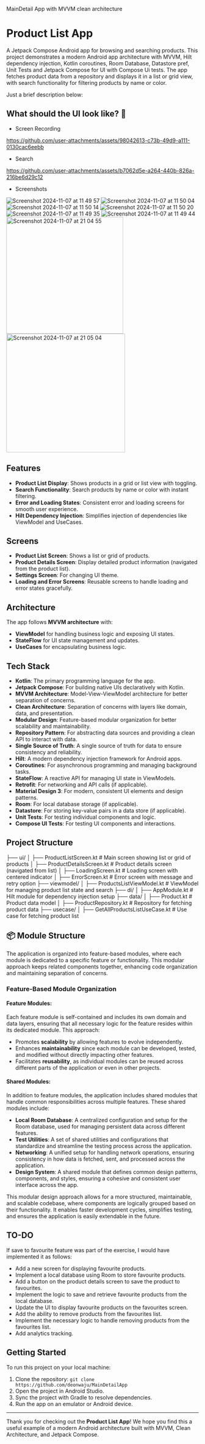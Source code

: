 MainDetail App with MVVM clean architecture

# Product List App

A Jetpack Compose Android app for browsing and searching products. This project demonstrates a modern Android app 
architecture with MVVM, Hilt dependency injection, Kotlin coroutines, Room Database, Datastore pref, Unit Tests and Jetpack Compose 
for UI with Compose Ui tests. The app fetches product data from a repository and displays it in a list or grid view, 
with search functionality for filtering products by name or color.

Just a brief description below:

## What should the UI look like? 🎨

- Screen Recording
  
https://github.com/user-attachments/assets/98042613-c73b-49d9-a111-0130cac6eebb

- Search

https://github.com/user-attachments/assets/b7062d5e-a264-440b-826a-216be6d29c12

- Screenshots
  
![Screenshot 2024-11-07 at 11 49 57](https://github.com/user-attachments/assets/267b33ab-3a6b-4213-92c2-4f47ec92dfd8) ![Screenshot 2024-11-07 at 11 50 04](https://github.com/user-attachments/assets/f9e8eadb-b31a-467a-83df-ec918551d028) ![Screenshot 2024-11-07 at 11 50 14](https://github.com/user-attachments/assets/8b11a8d6-09b1-4c52-a759-b4b56bbf9bd8) ![Screenshot 2024-11-07 at 11 50 20](https://github.com/user-attachments/assets/a0014e7d-334d-494a-bd28-174c8bec8282) ![Screenshot 2024-11-07 at 11 49 35](https://github.com/user-attachments/assets/e1df159f-e9af-4ae3-a43f-9f86da3361f0) ![Screenshot 2024-11-07 at 11 49 44](https://github.com/user-attachments/assets/675e7f67-898a-408b-bfa5-854010e538e8) <img width="306" alt="Screenshot 2024-11-07 at 21 04 55" src="https://github.com/user-attachments/assets/95543038-905f-4ff2-86a9-c8f6db1d4ce2"> <img width="311" alt="Screenshot 2024-11-07 at 21 05 04" src="https://github.com/user-attachments/assets/2536eb8d-17d8-42d1-adc5-700f679dc570">

## Features

- **Product List Display**: Shows products in a grid or list view with toggling.
- **Search Functionality**: Search products by name or color with instant filtering.
- **Error and Loading States**: Consistent error and loading screens for smooth user experience.
- **Hilt Dependency Injection**: Simplifies injection of dependencies like ViewModel and UseCases.

## Screens

- **Product List Screen**: Shows a list or grid of products.
- **Product Details Screen**: Display detailed product information (navigated from the product list).
- **Settings Screen**: For changing UI theme.
- **Loading and Error Screens**: Reusable screens to handle loading and error states gracefully.

## Architecture

The app follows **MVVM architecture** with:
- **ViewModel** for handling business logic and exposing UI states.
- **StateFlow** for UI state management and updates.
- **UseCases** for encapsulating business logic.

## Tech Stack

- **Kotlin**: The primary programming language for the app.
- **Jetpack Compose**: For building native UIs declaratively with Kotlin.
- **MVVM Architecture**: Model-View-ViewModel architecture for better separation of concerns.
- **Clean Architecture**: Separation of concerns with layers like domain, data, and presentation.
- **Modular Design**: Feature-based modular organization for better scalability and maintainability.
- **Repository Pattern**: For abstracting data sources and providing a clean API to interact with data.
- **Single Source of Truth**: A single source of truth for data to ensure consistency and reliability.
- **Hilt**: A modern dependency injection framework for Android apps.
- **Coroutines**: For asynchronous programming and managing background tasks.
- **StateFlow**: A reactive API for managing UI state in ViewModels.
- **Retrofit**: For networking and API calls (if applicable).
- **Material Design 3**: For modern, consistent UI elements and design patterns.
- **Room**: For local database storage (if applicable).
- **Datastore**: For storing key-value pairs in a data store (if applicable).
- **Unit Tests**: For testing individual components and logic.
- **Compose UI Tests**: For testing UI components and interactions.

## Project Structure

├── ui/ │ ├── ProductListScreen.kt # Main screen showing list or grid of products │ ├── ProductDetailsScreen.kt # Product details screen (navigated from list) │ ├── LoadingScreen.kt # Loading screen with centered indicator │ ├── ErrorScreen.kt # Error screen with message and retry option ├── viewmodel/ │ ├── ProductsListViewModel.kt # ViewModel for managing product list state and search ├── di/ │ ├── AppModule.kt # Hilt module for dependency injection setup ├── data/ │ ├── Product.kt # Product data model │ ├── ProductRepository.kt # Repository for fetching product data ├── usecase/ │ ├── GetAllProductsListUseCase.kt # Use case for fetching product list

## 📦 Module Structure

The application is organized into feature-based modules, where each module is dedicated to a specific feature or functionality. This modular approach keeps related components together, enhancing code organization and maintaining separation of concerns.

### Feature-Based Module Organization

#### Feature Modules:
Each feature module is self-contained and includes its own domain and data layers, ensuring that all necessary logic for the feature resides within its dedicated module. This approach:

- Promotes **scalability** by allowing features to evolve independently.
- Enhances **maintainability** since each module can be developed, tested, and modified without directly impacting other features.
- Facilitates **reusability**, as individual modules can be reused across different parts of the application or even in other projects.

#### Shared Modules:
In addition to feature modules, the application includes shared modules that handle common responsibilities across multiple features. These shared modules include:

- **Local Room Database**: A centralized configuration and setup for the Room database, used for managing persistent data across different features.
- **Test Utilities**: A set of shared utilities and configurations that standardize and streamline the testing process across the application.
- **Networking**: A unified setup for handling network operations, ensuring consistency in how data is fetched, sent, and processed across the application.
- **Design System**: A shared module that defines common design patterns, components, and styles, ensuring a cohesive and consistent user interface across the app.

This modular design approach allows for a more structured, maintainable, and scalable codebase, where components are logically grouped based on their functionality. It enables faster development cycles, simplifies testing, and ensures the application is easily extendable in the future.

## TO-DO
If save to favourite feature was part of the exercise, I would have implemented it as follows:
- Add a new screen for displaying favourite products.
- Implement a local database using Room to store favourite products.
- Add a button on the product details screen to save the product to favourites.
- Implement the logic to save and retrieve favourite products from the local database.
- Update the UI to display favourite products on the favourites screen.
- Add the ability to remove products from the favourites list.
- Implement the necessary logic to handle removing products from the favourites list.
- Add analytics tracking.

## Getting Started

To run this project on your local machine:

1. Clone the repository: `git clone https://github.com/deonwaju/MainDetailApp`
2. Open the project in Android Studio.
3. Sync the project with Gradle to resolve dependencies.
4. Run the app on an emulator or Android device.

---

Thank you for checking out the **Product List App**! We hope you find this a useful example of a modern Android architecture built with MVVM, Clean Architecture, and Jetpack Compose.






